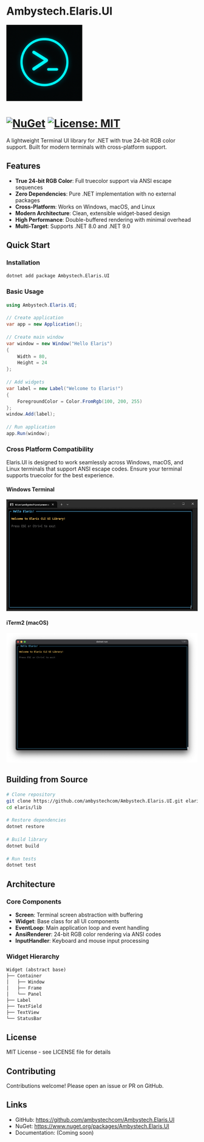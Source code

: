 # Ambystech.Elaris.UI

<img src="assets/logo.png" alt="Elaris" width="200"/>

[![NuGet](https://img.shields.io/nuget/v/Ambystech.Elaris.UI.svg)](https://www.nuget.org/packages/Ambystech.Elaris.UI/)
[![License: MIT](https://img.shields.io/badge/License-MIT-yellow.svg)](https://opensource.org/licenses/MIT)
=======================
A lightweight Terminal UI library for .NET with true 24-bit RGB color support. Built for modern terminals with cross-platform support.

## Features

- **True 24-bit RGB Color**: Full truecolor support via ANSI escape sequences
- **Zero Dependencies**: Pure .NET implementation with no external packages
- **Cross-Platform**: Works on Windows, macOS, and Linux
- **Modern Architecture**: Clean, extensible widget-based design
- **High Performance**: Double-buffered rendering with minimal overhead
- **Multi-Target**: Supports .NET 8.0 and .NET 9.0

## Quick Start

### Installation

```bash
dotnet add package Ambystech.Elaris.UI
```

### Basic Usage

```csharp
using Ambystech.Elaris.UI;

// Create application
var app = new Application();

// Create main window
var window = new Window("Hello Elaris")
{
    Width = 80,
    Height = 24
};

// Add widgets
var label = new Label("Welcome to Elaris!")
{
    ForegroundColor = Color.FromRgb(100, 200, 255)
};
window.Add(label);

// Run application
app.Run(window);
```

### Cross Platform Compatibility

Elaris.UI is designed to work seamlessly across Windows, macOS, and Linux terminals that support ANSI escape codes. Ensure your terminal supports truecolor for the best experience.

#### Windows Terminal

![Windows Terminal](assets/windows_terminal.png)

#### iTerm2 (macOS)
![iTerm2](assets/iterm2.png)

## Building from Source

```bash
# Clone repository
git clone https://github.com/ambystechcom/Ambystech.Elaris.UI.git elaris
cd elaris/lib

# Restore dependencies
dotnet restore

# Build library
dotnet build

# Run tests
dotnet test
```

## Architecture

### Core Components

- **Screen**: Terminal screen abstraction with buffering
- **Widget**: Base class for all UI components
- **EventLoop**: Main application loop and event handling
- **AnsiRenderer**: 24-bit RGB color rendering via ANSI codes
- **InputHandler**: Keyboard and mouse input processing

### Widget Hierarchy

```
Widget (abstract base)
├── Container
│   ├── Window
│   ├── Frame
│   └── Panel
├── Label
├── TextField
├── TextView
└── StatusBar
```

## License

MIT License - see LICENSE file for details

## Contributing

Contributions welcome! Please open an issue or PR on GitHub.

## Links

- GitHub: https://github.com/ambystechcom/Ambystech.Elaris.UI
- NuGet: https://www.nuget.org/packages/Ambystech.Elaris.UI
- Documentation: (Coming soon)
